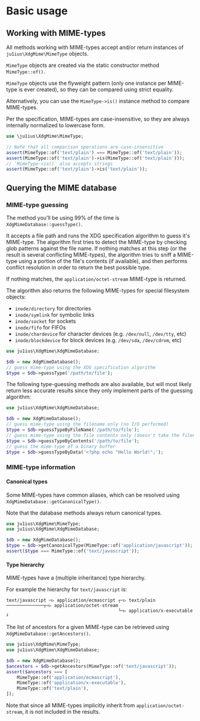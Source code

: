 # Basic usage

## Working with MIME-types

All methods working with MIME-types accept and/or return instances of `ju1ius\XdgMime\MimeType` objects.

`MimeType` objects are created via the static constructor method `MimeType::of()`.

`MimeType` objects use the flyweight pattern (only one instance per MIME-type is ever created),
so they can be compared using strict equality.

Alternatively, you can use the `MimeType->is()` instance method to compare MIME-types.

Per the specification, MIME-types are case-insensitive, so they are always internally normalized to lowercase form.

```php
use \ju1ius\XdgMime\MimeType;

// Note that all comparison operations are case-insensitive
assert(MimeType::of('text/plain') === MimeType::of('text/plain'));
assert(MimeType::of('text/plain')->is(MimeType::of('text/plain')));
// `MimeType->is()` also accepts strings
assert(MimeType::of('text/plain')->is('text/plain'));
```

## Querying the MIME database

### MIME-type guessing

The method you'll be using 99% of the time is `XdgMimeDatabase::guessType()`.

It accepts a file path and runs the XDG specification algorithm to guess it's MIME-type.
The algorithm first tries to detect the MIME-type by checking glob patterns against the file name.
If nothing matches at this step (or the result is several conflicting MIME-types),
the algorithm tries to sniff a MIME-type using a portion of the file's contents (if available),
and then performs conflict resolution in order to return the best possible type.

If nothing matches, the `application/octet-stream` MIME-type is returned.

The algorithm also returns the following MIME-types for special filesystem objects:
* `inode/directory` for directories
* `inode/symlink` for symbolic links
* `inode/socket` for sockets
* `inode/fifo` for FIFOs
* `inode/chardevice` for character devices (e.g. `/dev/null`, `/dev/tty`, etc)
* `inode/blockdevice` for block devices (e.g. `/dev/sda`, `/dev/cdrom`, etc)

```php
use ju1ius\XdgMime\XdgMimeDatabase;

$db = new XdgMimeDatabase();
// guess mime-type using the XDG specification algorithm
$type = $db->guessType('/path/to/file');
```

The following type-guessing methods are also available, but will most likely return less accurate results
since they only implement parts of the guessing algorithm:

```php
use ju1ius\XdgMime\XdgMimeDatabase;

$db = new XdgMimeDatabase();
// guess mime-type using the filename only (no I/O performed)
$type = $db->guessTypeByFileName('/path/to/file');
// guess mime-type using the file contents only (doesn't take the filename into account)
$type = $db->guessTypeByContents('/path/to/file');
// guess the mime-type of a binary buffer
$type = $db->guessTypeByData('<?php echo "Hello World!";');
```


### MIME-type information

#### Canonical types

Some MIME-types have common aliases, which can be resolved using `XdgMimeDatabase::getCanonicalType()`.

Note that the database methods always return canonical types.

```php
use ju1ius\XdgMime\MimeType;
use ju1ius\XdgMime\XdgMimeDatabase;

$db = new XdgMimeDatabase();
$type = $db->getCanonicalType(MimeType::of('application/javascript'));
assert($type === MimeType::of('text/javascript'));
```

#### Type hierarchy

MIME-types have a (multiple inheritance) type hierarchy.

For example the hierarchy for `text/javascript` is:
```
text/javascript ─▷ application/ecmascript ┬─▷ text/plain ──────────────┬─▷ application/octet-stream
                                          └─▷ application/x-executable ┘
```

The list of ancestors for a given MIME-type can be retrieved using `XdgMimeDatabase::getAncestors()`.

```php
use ju1ius\XdgMime\MimeType;
use ju1ius\XdgMime\XdgMimeDatabase;

$db = new XdgMimeDatabase();
$ancestors = $db->getAncestors(MimeType::of('text/javascript'));
assert($ancestors === [
    MimeType::of('application/ecmascript'),
    MimeType::of('application/x-executable'),
    MimeType::of('text/plain'),
]);
```

Note that since all MIME-types implicitly inherit from `application/octet-stream`,
it is not included in the results.
